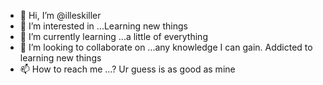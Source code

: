 - 👋 Hi, I’m @illeskiller
- 👀 I’m interested in ...Learning new things
- 🌱 I’m currently learning ...a little of everything
- 💞️ I’m looking to collaborate on ...any knowledge I can gain. Addicted to learning new things
- 📫 How to reach me ...? Ur guess is as good as mine

<!---
illeskiller/illeskiller is a ✨ special ✨ repository because its `README.md` (this file) appears on your GitHub profile.
You can click the Preview link to take a look at your changes.
--->
